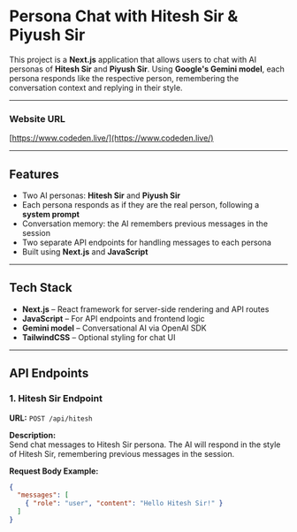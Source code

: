 # Persona Chat with Hitesh Sir & Piyush Sir

This project is a **Next.js** application that allows users to chat with AI personas of **Hitesh Sir** and **Piyush Sir**. Using **Google's Gemini model**, each persona responds like the respective person, remembering the conversation context and replying in their style.

---

### Website URL
[https://www.codeden.live/](https://www.codeden.live/)

---

## Features

- Two AI personas: **Hitesh Sir** and **Piyush Sir**  
- Each persona responds as if they are the real person, following a **system prompt**  
- Conversation memory: the AI remembers previous messages in the session  
- Two separate API endpoints for handling messages to each persona  
- Built using **Next.js** and **JavaScript**  

---

## Tech Stack

- **Next.js** – React framework for server-side rendering and API routes  
- **JavaScript** – For API endpoints and frontend logic  
- **Gemini model** – Conversational AI via OpenAI SDK  
- **TailwindCSS** – Optional styling for chat UI  

---

## API Endpoints

### 1. Hitesh Sir Endpoint

**URL:** `POST /api/hitesh`

**Description:**  
Send chat messages to Hitesh Sir persona. The AI will respond in the style of Hitesh Sir, remembering previous messages in the session.

**Request Body Example:**

```json
{
  "messages": [
    { "role": "user", "content": "Hello Hitesh Sir!" }
  ]
}

